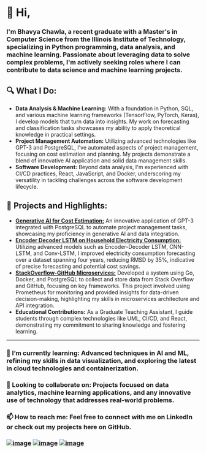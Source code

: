 # 👋 Hi,  

### I'm Bhavya Chawla, a recent graduate with a Master's in Computer Science from the Illinois Institute of Technology, specializing in Python programming, data analysis, and machine learning. Passionate about leveraging data to solve complex problems, I'm actively seeking roles where I can contribute to data science and machine learning projects.


## 🔍 What I Do:

- **Data Analysis & Machine Learning:** With a foundation in Python, SQL, and various machine learning frameworks (TensorFlow, PyTorch, Keras), I develop models that turn data into insights. My work on forecasting and classification tasks showcases my ability to apply theoretical knowledge in practical settings.
- **Project Management Automation:** Utilizing advanced technologies like GPT-3 and PostgreSQL, I've automated aspects of project management, focusing on cost estimation and planning. My projects demonstrate a blend of innovative AI application and solid data management skills.
- **Software Development:** Beyond data analysis, I'm experienced with CI/CD practices, React, JavaScript, and Docker, underscoring my versatility in tackling challenges across the software development lifecycle.


## 🎯 Projects and Highlights:

- [**Generative AI for Cost Estimation:**](https://github.com/BhavyaChawlaGit/Generative-AI-for-Project-Planning-Cost-Estimation) An innovative application of GPT-3 integrated with PostgreSQL to automate project management tasks, showcasing my proficiency in generative AI and data integration.  
- [**Encoder Decoder LSTM on Household Electricity Consumption:**](https://github.com/BhavyaChawlaGit/Encoder-Decoder-LSTMs-on-Individual-Household-Electricity-Consumption-Data) Utilizing advanced models such as Encoder-Decoder LSTM, CNN-LSTM, and Conv-LSTM, I improved electricity consumption forecasting over a dataset spanning four years, reducing RMSD by 35%, indicative of precise forecasting and potential cost savings.  
- [**StackOverflow-GitHub Microservices:**](https://github.com/BhavyaChawlaGit/stackoverflow-github-microservices) Developed a system using Go, Docker, and PostgreSQL to collect and store data from Stack Overflow and GitHub, focusing on key frameworks. This project involved using Prometheus for monitoring and provided insights for data-driven decision-making, highlighting my skills in microservices architecture and API integration.  
- **Educational Contributions:** As a Graduate Teaching Assistant, I guide students through complex technologies like UML, CI/CD, and React, demonstrating my commitment to sharing knowledge and fostering learning.

---

### 🌱 I’m currently learning: Advanced techniques in AI and ML, refining my skills in data visualization, and exploring the latest in cloud technologies and containerization.

### 💞️ Looking to collaborate on: Projects focused on data analytics, machine learning applications, and any innovative use of technology that addresses real-world problems.

### 📫 How to reach me: Feel free to connect with me on LinkedIn or check out my projects here on GitHub.
### [![image](https://img.shields.io/badge/LinkedIn-0077B5?style=for-the-badge&logo=linkedin&logoColor=white)](https://www.linkedin.com/in/bhavyachawla/) [![image](https://img.shields.io/badge/Instagram-E4405F?style=for-the-badge&logo=instagram&logoColor=white)](https://www.instagram.com/chavilism/) [![image](https://img.shields.io/badge/Discord-5865F2?style=for-the-badge&logo=discord&logoColor=white)](https://discordapp.com/users/chavilism)

